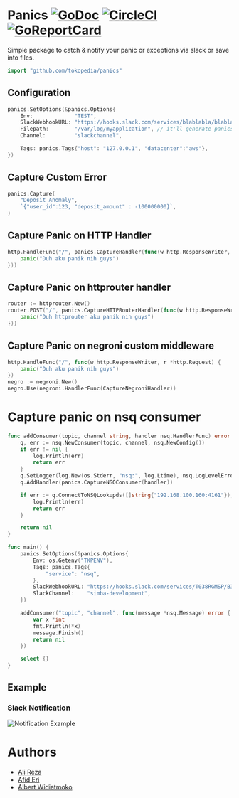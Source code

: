 # Panics [![GoDoc](http://img.shields.io/badge/go-documentation-blue.svg?style=flat-square)](http://godoc.org/github.com/alileza/panics) [![CircleCI](https://circleci.com/gh/alileza/panics/tree/master.png?style=shield)](https://circleci.com/gh/alileza/panics/tree/master) [![GoReportCard](https://goreportcard.com/badge/github.com/alileza/panics)](https://goreportcard.com/report/github.com/alileza/panics)
Simple package to catch & notify your panic or exceptions via slack or save into files.

```go
import "github.com/tokopedia/panics"
```

## Configuration
```go
panics.SetOptions(&panics.Options{
	Env:             "TEST",
	SlackWebhookURL: "https://hooks.slack.com/services/blablabla/blablabla/blabla",
	Filepath:        "/var/log/myapplication", // it'll generate panics.log
	Channel:         "slackchannel",

	Tags: panics.Tags{"host": "127.0.0.1", "datacenter":"aws"},
})
```

## Capture Custom Error
```go
panics.Capture(
    "Deposit Anomaly",
    `{"user_id":123, "deposit_amount" : -100000000}`,
)
```

## Capture Panic on HTTP Handler
```go
http.HandleFunc("/", panics.CaptureHandler(func(w http.ResponseWriter, r *http.Request) {
	panic("Duh aku panik nih guys")
}))
```

## Capture Panic on httprouter handler
```go
router := httprouter.New()
router.POST("/", panics.CaptureHTTPRouterHandler(func(w http.ResponseWriter, r *http.Request, _ httprouter.Params) {
    panic("Duh httprouter aku panik nih guys")
}))
```

## Capture Panic on negroni custom middleware
```go
http.HandleFunc("/", func(w http.ResponseWriter, r *http.Request) {
	panic("Duh aku panik nih guys")
})
negro := negroni.New()
negro.Use(negroni.HandlerFunc(CaptureNegroniHandler))
```

# Capture panic on nsq consumer
```go
func addConsumer(topic, channel string, handler nsq.HandlerFunc) error {
	q, err := nsq.NewConsumer(topic, channel, nsq.NewConfig())
	if err != nil {
		log.Println(err)
		return err
	}
	q.SetLogger(log.New(os.Stderr, "nsq:", log.Ltime), nsq.LogLevelError)
	q.AddHandler(panics.CaptureNSQConsumer(handler))

	if err := q.ConnectToNSQLookupds([]string{"192.168.100.160:4161"}); err != nil {
		log.Println(err)
		return err
	}

	return nil
}

func main() {
	panics.SetOptions(&panics.Options{
		Env: os.Getenv("TKPENV"),
		Tags: panics.Tags{
			"service": "nsq",
		},
		SlackWebhookURL: "https://hooks.slack.com/services/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",
		SlackChannel:    "simba-development",
	})

	addConsumer("topic", "channel", func(message *nsq.Message) error {
		var x *int
		fmt.Println(*x)
		message.Finish()
		return nil
	})

	select {}
}
```

## Example
### Slack Notification
![Notification Example](https://monosnap.com/file/Pjkw1uxjV8p0GnjevDwhHesUnTC2Ru.png)

# Authors

* [Ali Reza](mailto:https://github.com/alileza)
* [Afid Eri](mailto:afid.eri@gmail.com)
* [Albert Widiatmoko](https://github.com/albert-widi)
